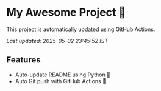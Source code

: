 # My Awesome Project 🚀

This project is automatically updated using GitHub Actions.

_Last updated: 2025-05-02 23:45:52 IST_

## Features
- Auto-update README using Python 🐍
- Auto Git push with GitHub Actions 🤖

